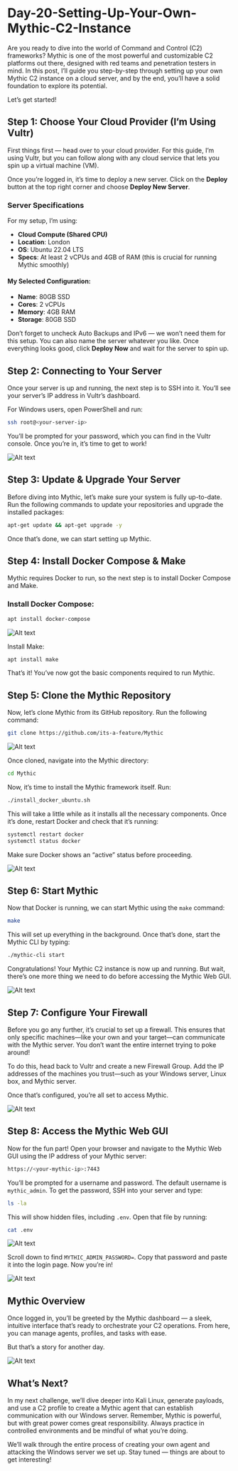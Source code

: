 # Day-20-Setting-Up-Your-Own-Mythic-C2-Instance

Are you ready to dive into the world of Command and Control (C2) frameworks? Mythic is one of the most powerful and customizable C2 platforms out there, designed with red teams and penetration testers in mind. In this post, I’ll guide you step-by-step through setting up your own Mythic C2 instance on a cloud server, and by the end, you’ll have a solid foundation to explore its potential.

Let’s get started!

## Step 1: Choose Your Cloud Provider (I’m Using Vultr)
First things first — head over to your cloud provider. For this guide, I’m using Vultr, but you can follow along with any cloud service that lets you spin up a virtual machine (VM).

Once you’re logged in, it’s time to deploy a new server. Click on the **Deploy** button at the top right corner and choose **Deploy New Server**.

### Server Specifications
For my setup, I’m using:
- **Cloud Compute (Shared CPU)**
- **Location**: London
- **OS**: Ubuntu 22.04 LTS
- **Specs**: At least 2 vCPUs and 4GB of RAM (this is crucial for running Mythic smoothly)

#### My Selected Configuration:
- **Name**: 80GB SSD
- **Cores**: 2 vCPUs
- **Memory**: 4GB RAM
- **Storage**: 80GB SSD

Don’t forget to uncheck Auto Backups and IPv6 — we won’t need them for this setup. You can also name the server whatever you like. Once everything looks good, click **Deploy Now** and wait for the server to spin up.

## Step 2: Connecting to Your Server
Once your server is up and running, the next step is to SSH into it. You’ll see your server’s IP address in Vultr’s dashboard.

For Windows users, open PowerShell and run:
```bash
ssh root@<your-server-ip>
```

You’ll be prompted for your password, which you can find in the Vultr console. Once you’re in, it’s time to get to work!

![Alt text](URL_to_image)

## Step 3: Update & Upgrade Your Server
Before diving into Mythic, let’s make sure your system is fully up-to-date. Run the following commands to update your repositories and upgrade the installed packages:
```bash
apt-get update && apt-get upgrade -y
```
Once that’s done, we can start setting up Mythic.

## Step 4: Install Docker Compose & Make
Mythic requires Docker to run, so the next step is to install Docker Compose and Make.

### Install Docker Compose:
```bash
apt install docker-compose
```
![Alt text](URL_to_image)

Install Make:
```bash
apt install make
```
That’s it! You’ve now got the basic components required to run Mythic.

## Step 5: Clone the Mythic Repository
Now, let’s clone Mythic from its GitHub repository. Run the following command:

```bash
git clone https://github.com/its-a-feature/Mythic
```
![Alt text](URL_to_image)

Once cloned, navigate into the Mythic directory:

```bash
cd Mythic
```
Now, it’s time to install the Mythic framework itself. Run:

```bash
./install_docker_ubuntu.sh
```
This will take a little while as it installs all the necessary components. Once it’s done, restart Docker and check that it’s running:

```bash
systemctl restart docker
systemctl status docker
```
Make sure Docker shows an “active” status before proceeding.

![Alt text](URL_to_image)

## Step 6: Start Mythic
Now that Docker is running, we can start Mythic using the `make` command:

```bash
make
```
This will set up everything in the background. Once that’s done, start the Mythic CLI by typing:

```bash
./mythic-cli start
```

Congratulations! Your Mythic C2 instance is now up and running. But wait, there’s one more thing we need to do before accessing the Mythic Web GUI.

![Alt text](URL_to_image)

## Step 7: Configure Your Firewall
Before you go any further, it’s crucial to set up a firewall. This ensures that only specific machines—like your own and your target—can communicate with the Mythic server. You don’t want the entire internet trying to poke around!

To do this, head back to Vultr and create a new Firewall Group. Add the IP addresses of the machines you trust—such as your Windows server, Linux box, and Mythic server.

Once that’s configured, you’re all set to access Mythic.

![Alt text](URL_to_image)

## Step 8: Access the Mythic Web GUI
Now for the fun part! Open your browser and navigate to the Mythic Web GUI using the IP address of your Mythic server:

```bash
https://<your-mythic-ip>:7443
```

You’ll be prompted for a username and password. The default username is `mythic_admin`. To get the password, SSH into your server and type:

```bash
ls -la
```

This will show hidden files, including `.env`. Open that file by running:

```bash
cat .env
```

![Alt text](URL_to_image)

Scroll down to find `MYTHIC_ADMIN_PASSWORD=`. Copy that password and paste it into the login page. Now you’re in!

![Alt text](URL_to_image)

## Mythic Overview
Once logged in, you’ll be greeted by the Mythic dashboard — a sleek, intuitive interface that’s ready to orchestrate your C2 operations. From here, you can manage agents, profiles, and tasks with ease.

But that’s a story for another day.

![Alt text](URL_to_image)

## What’s Next?
In my next challenge, we’ll dive deeper into Kali Linux, generate payloads, and use a C2 profile to create a Mythic agent that can establish communication with our Windows server. Remember, Mythic is powerful, but with great power comes great responsibility. Always practice in controlled environments and be mindful of what you’re doing.

We’ll walk through the entire process of creating your own agent and attacking the Windows server we set up. Stay tuned — things are about to get interesting!
